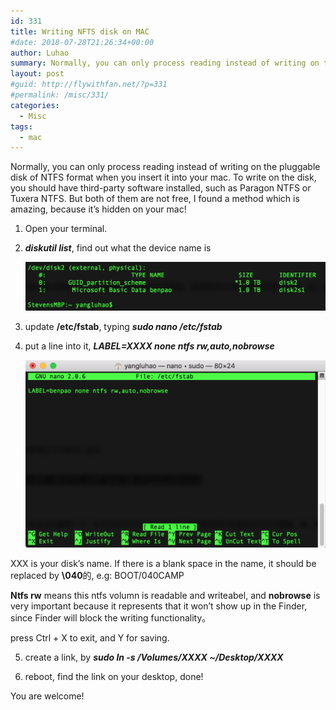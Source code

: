 ```yaml
---
id: 331
title: Writing NFTS disk on MAC
#date: 2018-07-28T21:26:34+00:00
author: Luhao
summary: Normally, you can only process reading instead of writing on the pluggable disk of NTFS format when you insert it into your mac.
layout: post
#guid: http://flywithfan.net/?p=331
#permalink: /misc/331/
categories:
  - Misc
tags:
  - mac
---
```


Normally, you can only process reading instead of writing on the pluggable disk of NTFS format when you insert it into your mac. To write on the disk, you should have third-party software installed, such as Paragon NTFS or Tuxera NTFS. But both of them are not free, I found a method which is amazing, because it&#8217;s hidden on your mac!

1. Open your terminal.
2. **_diskutil list_**, find out what the device name is

   ![](/assets/img/uploads/2018/a.png)

3. update **/etc/fstab**, typing **_sudo nano /etc/fstab_**
4. put a line into it, **_LABEL=XXXX none ntfs rw,auto,nobrowse_**

   ![](/assets/img/uploads/2018/b.png)

XXX is your disk&#8217;s name. If there is a blank space in the name, it should be replaced by **\040**的, e.g: BOOT/040CAMP

**Ntfs rw** means this ntfs volumn is readable and writeabel, and **nobrowse** is very important because it represents that it won&#8217;t show up in the Finder, since Finder will block the writing functionality。

press Ctrl + X to exit, and Y for saving.

5. create a link, by **_sudo ln -s /Volumes/XXXX ~/Desktop/XXXX_**

6. reboot, find the link on your desktop, done!

You are welcome!
